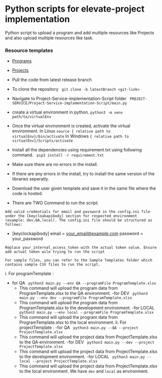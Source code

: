 # Python scripts for elevate-project implementation

Python script to upload a program and add multiple resources like Projects and also upload multiple resources like task.

### Resource templates
- [Programs](https://github.com/ELEVATE-Project/project-service/blob/main/Project-Service-implementation-Script/Sample%20Templates/ProgramTemplate.xlsx)
- [Projects](https://github.com/ELEVATE-Project/project-service/blob/main/Project-Service-implementation-Script/Sample%20Templates/ProjectTemplate.xlsx)

- Pull the code from latest release branch
- To clone the repository 
``` git clone -b latestBranch <git-link>```
- Navigate to Project-Service-implementation-Script folder 
``` PROJECT-SERVICE/Project-Service-implementation-Script/main.py```
- create a virtual environment in python.
``` python3 -m venv path/to/virtualEnv ```
- Once the virtual environment is created, activate the virtual environment.
In Linux
``` source { relative path to virtualEnv}/bin/activate ```
In Windows
``` { relative path to virtualEnv}/Scripts/activate ```
- Install all the dependencies using requirement.txt using following command. 
```  pip3 install -r requirement.txt ```
- Make sure there are no errors in the install.
- If there are any errors in the install, try to install the same version of the libraries seperatly.
- Download the user given template and save it in the same file where the code is hosted.
- There are TWO Command to run the script.

```Add valid credentials for email and password in the config.ini file under the [keycloakapibody] section for respected environment (example: dev,QA,local). The config.ini file should be structured as follows:```
- [keyclockapibody]
   email = your_email@example.com
   password = your_password

```Replace your_internal_access_token with the actual token value. Ensure add actual token wile trying to run the script```

```For sample files, you can refer to the Sample Templates folder which contains sample CSV files to run the script.```

i. For programTemplate : 
- for QA
```  python3 main.py --env QA --programFile ProgramTemplate.xlsx ```
   - This command will upload the program data from ProgramTemplate.xlsx to the QA environment.
-for DEV
```  python3 main.py --env dev --programFile ProgramTemplate.xlsx ```
   - This command will upload the program data from ProgramTemplate.xlsx to the development environment. 
-for LOCAL
```  python3 main.py --env local --programFile ProgramTemplate.xlsx ```
   - This command will upload the program data from ProgramTemplate.xlsx to the local environment.
ii. For projectTemplate :
-for QA
```  python3 main.py --QA --project ProjectTemplate.xlsx ```
   - This command will upload the project data from ProjectTemplate.xlsx to the QA environment. 
-for DEV
```  python3 main.py --dev --project ProjectTemplate.xlsx ```
   - This command will upload the project data from ProjectTemplate.xlsx to the development environment.
-for LOCAL
```  python3 main.py --local --project ProjectTemplate.xlsx ```
   - This command will upload the project data from ProjectTemplate.xlsx to the local environment.
We have ``` dev ``` and ``` local ``` as environment.
